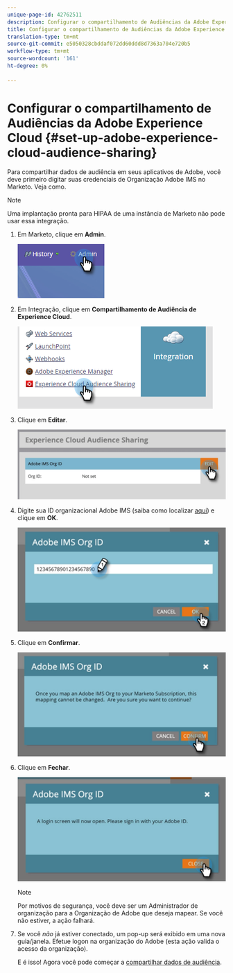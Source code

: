 ```yaml
---
unique-page-id: 42762511
description: Configurar o compartilhamento de Audiências da Adobe Experience Cloud - Documentos do Marketing - Documentação do produto
title: Configurar o compartilhamento de Audiências da Adobe Experience Cloud
translation-type: tm+mt
source-git-commit: e5050328cbddaf072dd60ddd8d7363a704e720b5
workflow-type: tm+mt
source-wordcount: '161'
ht-degree: 0%

---
```



# Configurar o compartilhamento de Audiências da Adobe Experience Cloud {#set-up-adobe-experience-cloud-audience-sharing}

Para compartilhar dados de audiência em seus aplicativos de Adobe, você deve primeiro digitar suas credenciais de Organização Adobe IMS no Marketo. Veja como.

>[!NOTE]
>
>Uma implantação pronta para HIPAA de uma instância de Marketo não pode usar essa integração.

1. Em Marketo, clique em **Admin**.

   ![](assets/one-2.png)

1. Em Integração, clique em **Compartilhamento de Audiência de Experience Cloud**.

   ![](assets/two-2.png)

1. Clique em **Editar**.

   ![](assets/three-2.png)

1. Digite sua ID organizacional Adobe IMS (saiba como localizar [aqui](https://docs.adobe.com/content/help/en/control-panel/using/faq.html)) e clique em **OK**.

   ![](assets/four-2.png)

1. Clique em **Confirmar**.

   ![](assets/five-1.png)

1. Clique em **Fechar**.

   ![](assets/six-2.png)

   >[!NOTE]
   >
   >Por motivos de segurança, você deve ser um Administrador de organização para a Organização de Adobe que deseja mapear. Se você não estiver, a ação falhará.

1. Se você _não_ já estiver conectado, um pop-up será exibido em uma nova guia/janela. Efetue logon na organização do Adobe (esta ação valida o acesso da organização).

   E é isso! Agora você pode começar a [compartilhar dados de audiência](/help/marketo/product-docs/core-marketo-concepts/smart-lists-and-static-lists/static-lists/send-a-list-to-adobe-experience-cloud.md).
